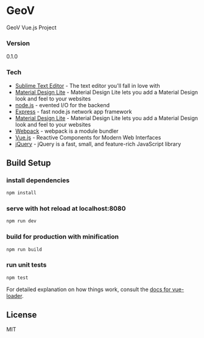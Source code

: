 # GeoV
GeoV Vue.js Project
### Version
0.1.0
### Tech
* [Sublime Text Editor] - The text editor you'll fall in love with
* [Material Design Lite] - Material Design Lite lets you add a Material Design look and feel to your websites
* [node.js] - evented I/O for the backend
* [Express] - fast node.js network app framework
* [Material Design Lite] - Material Design Lite lets you add a Material Design look and feel to your websites
* [Webpack] - webpack is a module bundler
* [Vue.js] - Reactive Components for Modern Web Interfaces
* [jQuery] - jQuery is a fast, small, and feature-rich JavaScript library

## Build Setup

### install dependencies
```sh
npm install
```
### serve with hot reload at localhost:8080
```sh
npm run dev
```
### build for production with minification
```sh
npm run build
```
### run unit tests
```sh
npm test
```
For detailed explanation on how things work, consult the [docs for vue-loader](http://vuejs.github.io/vue-loader).

License
----

MIT

[//]: # (These are reference links used in the body of this note and get stripped out when the markdown processor does its job. There is no need to format nicely because it shouldn't be seen. Thanks SO - http://stackoverflow.com/questions/4823468/store-comments-in-markdown-syntax)
   [dill]: <https://github.com/joemccann/dillinger>
   [git-repo-url]: <https://github.com/firvain/GeoV.git>
   [TerraCognita]: <http://terracognita.gr>
   [Material Design Lite]: <https://www.getmdl.io/>
   [Sublime Text Editor]: <https://www.sublimetext.com/>
   [node.js]: <http://nodejs.org>
   [jQuery]: <http://jquery.com>
   [express]: <http://expressjs.com>
   [vue.js]: <http://vuejs.org/>
   [Webpack]: <https://webpack.github.io/>
